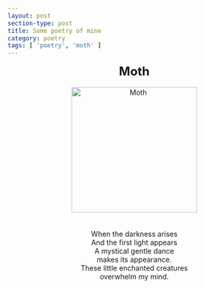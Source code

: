 ```yaml
---
layout: post
section-type: post
title: Some poetry of mine
category: poetry
tags: [ 'poetry', 'moth' ]
---
```

 <center>
<font size="+2"> <strong>Moth</strong> </font>
<br>
<br>
<img src="https://github.com/TryKatChup/TryKatChup.github.io/tree/master/_posts/images/moth.jpg" alt="Moth" height="250" width="250">

<br>
<br>
<br>
 When the darkness arises<br>
 And the first light appears<br>
 A mystical gentle dance<br>
 makes its appearance.<br>
 These little enchanted creatures<br>
 overwhelm my mind.</center>
